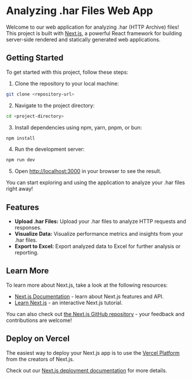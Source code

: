 # Analyzing .har Files Web App

Welcome to our web application for analyzing .har (HTTP Archive) files! This project is built with [Next.js](https://nextjs.org/), a powerful React framework for building server-side rendered and statically generated web applications.

## Getting Started

To get started with this project, follow these steps:

1. Clone the repository to your local machine:

```bash
git clone <repository-url>
```

2. Navigate to the project directory:

```bash
cd <project-directory>
```

3. Install dependencies using npm, yarn, pnpm, or bun:

```bash
npm install
```

4. Run the development server:

```bash
npm run dev
```

5. Open [http://localhost:3000](http://localhost:3000) in your browser to see the result.

You can start exploring and using the application to analyze your .har files right away!

## Features

- **Upload .har Files:** Upload your .har files to analyze HTTP requests and responses.
- **Visualize Data:** Visualize performance metrics and insights from your .har files.
- **Export to Excel:** Export analyzed data to Excel for further analysis or reporting.

## Learn More

To learn more about Next.js, take a look at the following resources:

- [Next.js Documentation](https://nextjs.org/docs) - learn about Next.js features and API.
- [Learn Next.js](https://nextjs.org/learn) - an interactive Next.js tutorial.

You can also check out [the Next.js GitHub repository](https://github.com/vercel/next.js/) - your feedback and contributions are welcome!

## Deploy on Vercel

The easiest way to deploy your Next.js app is to use the [Vercel Platform](https://vercel.com/new?utm_medium=default-template&filter=next.js&utm_source=create-next-app&utm_campaign=create-next-app-readme) from the creators of Next.js.

Check out our [Next.js deployment documentation](https://nextjs.org/docs/deployment) for more details.